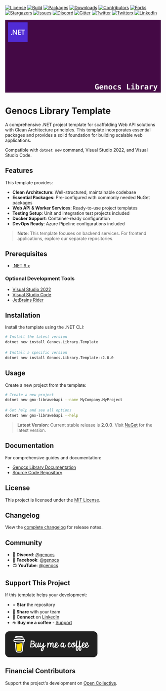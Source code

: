 <!-- PROJECT SHIELDS -->

[![License][license-shield]][license-url]
[![Build][build-shield]][build-url]
[![Packages][package-shield]][package-url]
[![Downloads][downloads-shield]][downloads-url]
[![Contributors][contributors-shield]][contributors-url]
[![Forks][forks-shield]][forks-url]
[![Stargazers][stars-shield]][stars-url]
[![Issues][issues-shield]][issues-url]
[![Discord][discord-shield]][discord-url]
[![Gitter][gitter-shield]][gitter-url]
[![Twitter][twitter-shield]][twitter-url]
[![Twitterx][twitterx-shield]][twitterx-url]
[![LinkedIn][linkedin-shield]][linkedin-url]

[license-shield]: https://img.shields.io/github/license/Genocs/genocs-library-template?color=2da44e&style=flat-square
[license-url]: https://github.com/Genocs/genocs-library-template/blob/main/LICENSE
[build-shield]: https://github.com/Genocs/genocs-library-template/actions/workflows/build_and_test.yml/badge.svg?branch=main
[build-url]: https://github.com/Genocs/genocs-library-template/actions/workflows/build_and_test.yml
[package-shield]: https://img.shields.io/badge/nuget-v.2.0.0-blue?&label=latests&logo=nuget
[package-url]: https://github.com/Genocs/genocs-library-template/actions/workflows/build_and_test.yml
[downloads-shield]: https://img.shields.io/nuget/dt/Genocs.Library.Template.svg?color=2da44e&label=downloads&logo=nuget
[downloads-url]: https://www.nuget.org/packages/Genocs.Library.Template
[contributors-shield]: https://img.shields.io/github/contributors/Genocs/genocs-library-template.svg?style=flat-square
[contributors-url]: https://github.com/Genocs/genocs-library-template/graphs/contributors
[forks-shield]: https://img.shields.io/github/forks/Genocs/genocs-library-template?style=flat-square
[forks-url]: https://github.com/Genocs/genocs-library-template/network/members
[stars-shield]: https://img.shields.io/github/stars/Genocs/genocs-library-template.svg?style=flat-square
[stars-url]: https://img.shields.io/github/stars/Genocs/genocs-library-template?style=flat-square
[issues-shield]: https://img.shields.io/github/issues/Genocs/genocs-library-template?style=flat-square
[issues-url]: https://github.com/Genocs/genocs-library-template/issues
[discord-shield]: https://img.shields.io/discord/1106846706512953385?color=%237289da&label=Discord&logo=discord&logoColor=%237289da&style=flat-square
[discord-url]: https://discord.com/invite/fWwArnkV
[gitter-shield]: https://img.shields.io/badge/chat-on%20gitter-blue.svg
[gitter-url]: https://gitter.im/genocs/
[twitter-shield]: https://img.shields.io/twitter/follow/genocs?color=1DA1F2&label=Twitter&logo=Twitter&style=flat-square
[twitter-url]: https://twitter.com/genocs
[linkedin-shield]: https://img.shields.io/badge/-LinkedIn-black.svg?style=flat-square&logo=linkedin&colorB=555
[linkedin-url]: https://www.linkedin.com/in/giovanni-emanuele-nocco-b31a5169/
[twitterx-shield]: https://img.shields.io/twitter/url/https/twitter.com/genocs.svg?style=social
[twitterx-url]: https://twitter.com/genocs

[![logo](https://raw.githubusercontent.com/Genocs/genocs-library-template/main/assets/genocs-library-logo.png "Genocs Library Template Logo")](https://github.com/Genocs/genocs-library-template)

# Genocs Library Template

A comprehensive .NET project template for scaffolding Web API solutions with Clean Architecture principles. This template incorporates essential packages and provides a solid foundation for building scalable web applications.

Compatible with `dotnet new` command, Visual Studio 2022, and Visual Studio Code.

## Features

This template provides:

- **Clean Architecture**: Well-structured, maintainable codebase
- **Essential Packages**: Pre-configured with commonly needed NuGet packages
- **Web API & Worker Services**: Ready-to-use project templates
- **Testing Setup**: Unit and integration test projects included
- **Docker Support**: Container-ready configuration
- **DevOps Ready**: Azure Pipeline configurations included

> **Note**: This template focuses on backend services. For frontend applications, explore our separate repositories.

## Prerequisites

- [.NET 9.x](https://dotnet.microsoft.com/download/dotnet/9.0)

### Optional Development Tools
- [Visual Studio 2022](https://visualstudio.microsoft.com/vs/preview/vs2022/)
- [Visual Studio Code](https://code.visualstudio.com/download)
- [JetBrains Rider](https://www.jetbrains.com/rider/)

## Installation

Install the template using the .NET CLI:

```bash
# Install the latest version
dotnet new install Genocs.Library.Template

# Install a specific version
dotnet new install Genocs.Library.Template::2.0.0
```

## Usage

Create a new project from the template:

```bash
# Create a new project
dotnet new gnx-librawebapi --name MyCompany.MyProject

# Get help and see all options
dotnet new gnx-librawebapi --help
```

> **Latest Version**: Current stable release is **2.0.0**. Visit [NuGet](https://www.nuget.org/packages/Genocs.Library.Template/) for the latest version.

## Documentation

For comprehensive guides and documentation:
- [Genocs Library Documentation](https://genocs-blog.netlify.app/library/)
- [Source Code Repository](https://github.com/Genocs/genocs-library-template)

## License

This project is licensed under the [MIT License](LICENSE).

## Changelog

View the [complete changelog](https://github.com/Genocs/genocs-library-template/blob/main/CHANGELOG.md) for release notes.

## Community

- 💬 **Discord**: [@genocs](https://discord.com/invite/fWwArnkV)
- 📘 **Facebook**: [@genocs](https://facebook.com/Genocs)
- 📺 **YouTube**: [@genocs](https://youtube.com/c/genocs)

## Support This Project

If this template helps your development:

- ⭐ **Star** the repository
- 🔄 **Share** with your team
- 💼 **Connect** on [LinkedIn](https://www.linkedin.com/in/giovanni-emanuele-nocco-b31a5169/)
- ☕ **Buy me a coffee** - [Support](https://www.buymeacoffee.com/genocs)

[![Buy me a coffee](https://raw.githubusercontent.com/Genocs/genocs-library-template/main/assets/buy-me-a-coffee.png)](https://www.buymeacoffee.com/genocs)

## Financial Contributors

Support the project's development on [Open Collective](https://opencollective.com/genocs).

